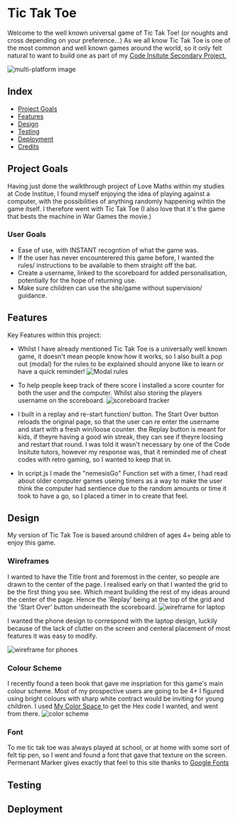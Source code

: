 # Tic Tak Toe 
Welcome to the well known universal game of Tic Tak Toe! (or noughts and cross depending on your preference...)
As we all know Tic Tak Toe is one of the most common and well known games around the world, so it only felt natural to want to build one as part of my [Code Insitute Secondary Project.](https://codeinstitute.net/full-stack-software-development-diploma/)

![multi-platform image](documentation/multiplatform-image/multiplatform%20image%20on%20varying%20devices.png "Multi-platform image")


## Index

* [Project Goals](#project-goals)
* [Features](#features)
* [Design](#design)
* [Testing](#testing)
* [Deployment](#deployment)
* [Credits](#credits)


## Project Goals

Having just done the walkthrough project of Love Maths within my studies at Code Institue, I found myself enjoying the idea of playing against a computer, with the possibilities of anything randomly happening wihtin the game itself. I therefore went with Tic Tak Toe (I also love that it's the game that bests the machine in War Games the movie.)

### User Goals
- Ease of use, with INSTANT recogntion of what the game was.
- If the user has never encounterered this game before, I wanted the rules/ instructions to be available to them straight off the bat.
- Create a username, linked to the scoreboard for added personalisation, potentially for the hope of returning use.
- Make sure children can use the site/game without supervision/ guidance.

## Features 
Key Features within this project:
- Whilst I have already mentioned Tic Tak Toe is a universally well known game, it doesn't mean people know how it works, so I also built a pop out (modal) for the rules to be explained should anyone like to learn or have a quick reminder! 
![Modal rules](documentation/features-images/modal-rules-pop-out.png "Modal remainder")

- To help people keep track of there score I installed a score counter for both the user and the computer. Whilst also storing the players username on the scoreboard.
![scoreboard tracker](documentation/features-images/scoreboard-feature.png "scoreboard tracker")

- I built in a replay and re-start function/ button. The Start Over button reloads the original page, so that the user can re enter the username and start with a fresh win/loose counter. the Replay button is meant for kids, if theyre having a good win streak, they can see if theyre loosing and restart that round. I was told it wasn't necessary by one of the Code Insitute tutors, however my response was, that it reminded me of cheat codes with retro gaming, so I wanted to keep that in.

- In script.js I made the "nemesisGo" Function set with a timer, I had read about older computer games useing timers as a way to make the user think the computer had sentience due to the random amounts or time it took to have a go, so I placed a timer in to create that feel. 

## Design 
My version of Tic Tak Toe is based around children of ages 4+ being able to enjoy this game. 

### Wireframes
I wanted to have the Title front and foremost in the center, so people are drawn to the center of the page.
I realised early on that I wanted the grid to be the first thing you see. Which meant building the rest of my ideas around the center of the page. Hence the 'Replay' being at the top of the grid and the 'Start Over' button underneath the scoreboard.
![wireframe for laptop](documentation/wireframe-images/wireframe-for-laptop.png "wireframe for laptop")

I wanted the phone design to correspond with the laptop design, luckily because of the lack of clutter on the screen and centeral placement of most features it was easy to modify.

![wireframe for phones](documentation/wireframe-images/wireframe-for-smaller-px-phone.png "wireframe for phones")

### Colour Scheme 
I recently found a teen book that gave me inspriation for this game's main colour scheme. Most of my prospective users are going to be 4+ I figured using bright colours with sharp white contract would be inviting for young children. 
I used [My Color Space ](https://mycolor.space/?hex=%23EA0661&sub=1) to get the Hex code I wanted, and went from there.
![color scheme](documentation/color-images/color-scheme.png "color scheme")

### Font
To me tic tak toe was always played at school, or at home with some sort of felt tip pen, so I went and found a font that gave that texture on the screen. Permenant Marker gives exactly that feel to this site thanks to [Google Fonts](https://fonts.google.com/)

## Testing

## Deployment 

###





